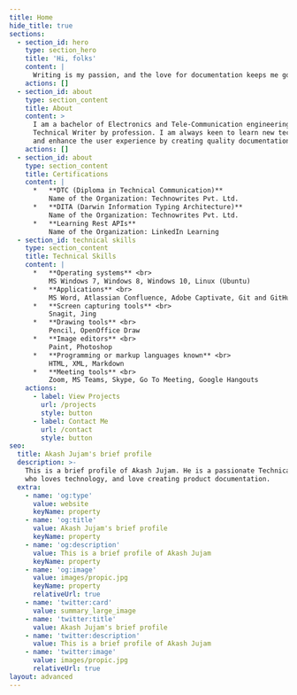 ```yaml
---
title: Home
hide_title: true
sections:
  - section_id: hero
    type: section_hero
    title: 'Hi, folks'
    content: |
      Writing is my passion, and the love for documentation keeps me going!
    actions: []
  - section_id: about
    type: section_content
    title: About
    content: >
      I am a bachelor of Electronics and Tele-Communication engineering and a
      Technical Writer by profession. I am always keen to learn new technologies
      and enhance the user experience by creating quality documentation.
    actions: []
  - section_id: about
    type: section_content
    title: Certifications
    content: |
      *   **DTC (Diploma in Technical Communication)**  
          Name of the Organization: Technowrites Pvt. Ltd.
      *   **DITA (Darwin Information Typing Architecture)**  
          Name of the Organization: Technowrites Pvt. Ltd.
      *   **Learning Rest APIs**  
          Name of the Organization: LinkedIn Learning
  - section_id: technical skills
    type: section_content
    title: Technical Skills
    content: |
      *   **Operating systems** <br>
          MS Windows 7, Windows 8, Windows 10, Linux (Ubuntu)
      *   **Applications** <br>
          MS Word, Atlassian Confluence, Adobe Captivate, Git and GitHub, Oxygen XML Editor, MS PowerPoint, Grammarly, Moodle, Adobe Presenter, MS Excel, Adobe RoboHelp, DITA-OT
      *   **Screen capturing tools** <br>
          Snagit, Jing
      *   **Drawing tools** <br>
          Pencil, OpenOffice Draw
      *   **Image editors** <br>
          Paint, Photoshop
      *   **Programming or markup languages known** <br>
          HTML, XML, Markdown
      *   **Meeting tools** <br>
          Zoom, MS Teams, Skype, Go To Meeting, Google Hangouts
    actions:
      - label: View Projects
        url: /projects
        style: button
      - label: Contact Me
        url: /contact
        style: button
seo:
  title: Akash Jujam's brief profile
  description: >-
    This is a brief profile of Akash Jujam. He is a passionate Technical Writer
    who loves technology, and love creating product documentation.
  extra:
    - name: 'og:type'
      value: website
      keyName: property
    - name: 'og:title'
      value: Akash Jujam's brief profile
      keyName: property
    - name: 'og:description'
      value: This is a brief profile of Akash Jujam
      keyName: property
    - name: 'og:image'
      value: images/propic.jpg
      keyName: property
      relativeUrl: true
    - name: 'twitter:card'
      value: summary_large_image
    - name: 'twitter:title'
      value: Akash Jujam's brief profile
    - name: 'twitter:description'
      value: This is a brief profile of Akash Jujam
    - name: 'twitter:image'
      value: images/propic.jpg
      relativeUrl: true
layout: advanced
---
```

